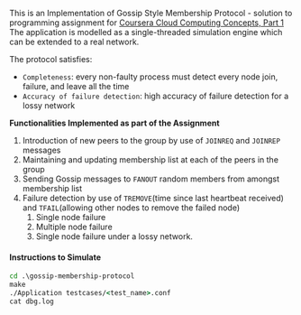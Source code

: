 This is an Implementation of Gossip Style Membership Protocol - solution to programming assignment for  [Coursera Cloud Computing Concepts, Part 1](https://www.coursera.org/learn/cloud-computing?specialization=cloud-computing)
The application is modelled as a single-threaded simulation engine which can be extended to a real network.

The protocol satisfies:
  - `Completeness`: every non-faulty process must detect every node join, failure, and leave all the time
  - `Accuracy of failure detection`: high accuracy of failure detection for a lossy network

**Functionalities Implemented as part of the Assignment**
  1. Introduction of new peers to the group by use of `JOINREQ` and `JOINREP` messages
  2. Maintaining and updating membership list at each of the peers in the group
  3. Sending Gossip messages to `FANOUT` random members from amongst membership list 
  4. Failure detection by use of `TREMOVE`(time since last heartbeat received) and `TFAIL`(allowing other nodes to remove the failed node)
     1. Single node failure
     2. Multiple node failure
     3. Single node failure under a lossy network. 

#### Instructions to Simulate

```bat
cd .\gossip-membership-protocol
make
./Application testcases/<test_name>.conf
cat dbg.log
```
